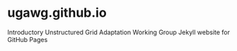 # ugawg.github.io

Introductory Unstructured Grid Adaptation Working Group Jekyll website for GitHub Pages
